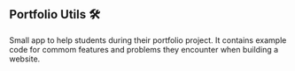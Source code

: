## Portfolio Utils 🛠️

Small app to help students during their portfolio project. It contains example code for commom features and problems they encounter when building a website.
